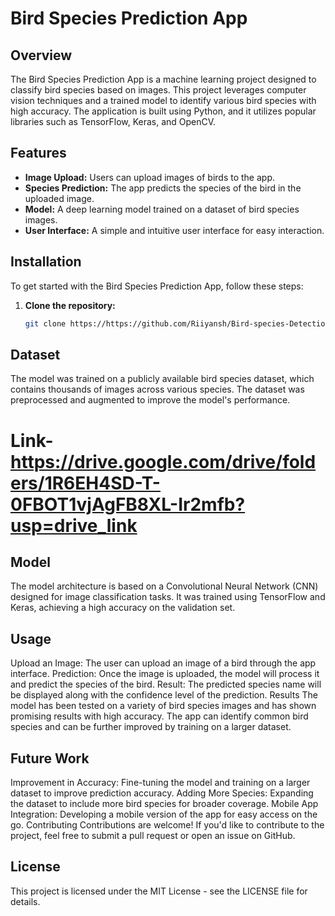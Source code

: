 # Bird Species Prediction App

## Overview
The Bird Species Prediction App is a machine learning project designed to classify bird species based on images. This project leverages computer vision techniques and a trained model to identify various bird species with high accuracy. The application is built using Python, and it utilizes popular libraries such as TensorFlow, Keras, and OpenCV.

## Features
- **Image Upload:** Users can upload images of birds to the app.
- **Species Prediction:** The app predicts the species of the bird in the uploaded image.
- **Model:** A deep learning model trained on a dataset of bird species images.
- **User Interface:** A simple and intuitive user interface for easy interaction.

## Installation
To get started with the Bird Species Prediction App, follow these steps:

1. **Clone the repository:**

   ```bash
   git clone https://https://github.com/Riiyansh/Bird-species-Detection/edit/main/README.md


## Dataset
The model was trained on a publicly available bird species dataset, which contains thousands of images across various species. The dataset was preprocessed and augmented to improve the model's performance.

# Link-https://drive.google.com/drive/folders/1R6EH4SD-T-0FBOT1vjAgFB8XL-Ir2mfb?usp=drive_link

## Model
The model architecture is based on a Convolutional Neural Network (CNN) designed for image classification tasks. It was trained using TensorFlow and Keras, achieving a high accuracy on the validation set.

## Usage
Upload an Image: The user can upload an image of a bird through the app interface.
Prediction: Once the image is uploaded, the model will process it and predict the species of the bird.
Result: The predicted species name will be displayed along with the confidence level of the prediction.
Results
The model has been tested on a variety of bird species images and has shown promising results with high accuracy. The app can identify common bird species and can be further improved by training on a larger dataset.

## Future Work
Improvement in Accuracy: Fine-tuning the model and training on a larger dataset to improve prediction accuracy.
Adding More Species: Expanding the dataset to include more bird species for broader coverage.
Mobile App Integration: Developing a mobile version of the app for easy access on the go.
Contributing
Contributions are welcome! If you'd like to contribute to the project, feel free to submit a pull request or open an issue on GitHub.

## License
This project is licensed under the MIT License - see the LICENSE file for details.
